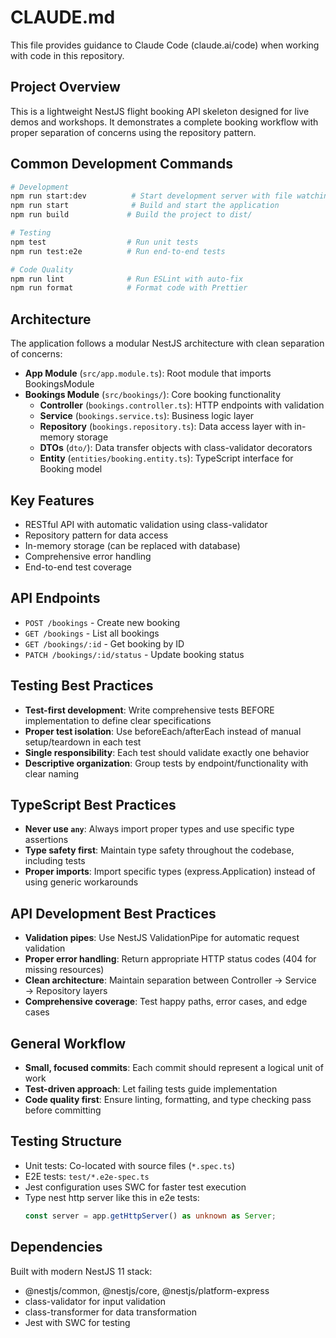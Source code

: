 # CLAUDE.md

This file provides guidance to Claude Code (claude.ai/code) when working with code in this repository.

## Project Overview

This is a lightweight NestJS flight booking API skeleton designed for live demos and workshops. It demonstrates a complete booking workflow with proper separation of concerns using the repository pattern.

## Common Development Commands

```bash
# Development
npm run start:dev          # Start development server with file watching
npm run start              # Build and start the application
npm run build             # Build the project to dist/

# Testing
npm test                  # Run unit tests
npm run test:e2e          # Run end-to-end tests

# Code Quality
npm run lint              # Run ESLint with auto-fix
npm run format            # Format code with Prettier
```

## Architecture

The application follows a modular NestJS architecture with clean separation of concerns:

- **App Module** (`src/app.module.ts`): Root module that imports BookingsModule
- **Bookings Module** (`src/bookings/`): Core booking functionality
  - **Controller** (`bookings.controller.ts`): HTTP endpoints with validation
  - **Service** (`bookings.service.ts`): Business logic layer
  - **Repository** (`bookings.repository.ts`): Data access layer with in-memory storage
  - **DTOs** (`dto/`): Data transfer objects with class-validator decorators
  - **Entity** (`entities/booking.entity.ts`): TypeScript interface for Booking model

## Key Features

- RESTful API with automatic validation using class-validator
- Repository pattern for data access
- In-memory storage (can be replaced with database)
- Comprehensive error handling
- End-to-end test coverage

## API Endpoints

- `POST /bookings` - Create new booking
- `GET /bookings` - List all bookings
- `GET /bookings/:id` - Get booking by ID
- `PATCH /bookings/:id/status` - Update booking status

## Testing Best Practices

- **Test-first development**: Write comprehensive tests BEFORE implementation to define clear specifications
- **Proper test isolation**: Use beforeEach/afterEach instead of manual setup/teardown in each test
- **Single responsibility**: Each test should validate exactly one behavior
- **Descriptive organization**: Group tests by endpoint/functionality with clear naming

## TypeScript Best Practices

- **Never use `any`**: Always import proper types and use specific type assertions
- **Type safety first**: Maintain type safety throughout the codebase, including tests
- **Proper imports**: Import specific types (express.Application) instead of using generic workarounds

## API Development Best Practices

- **Validation pipes**: Use NestJS ValidationPipe for automatic request validation
- **Proper error handling**: Return appropriate HTTP status codes (404 for missing resources)
- **Clean architecture**: Maintain separation between Controller → Service → Repository layers
- **Comprehensive coverage**: Test happy paths, error cases, and edge cases

## General Workflow

- **Small, focused commits**: Each commit should represent a logical unit of work
- **Test-driven approach**: Let failing tests guide implementation
- **Code quality first**: Ensure linting, formatting, and type checking pass before committing

## Testing Structure

- Unit tests: Co-located with source files (`*.spec.ts`)
- E2E tests: `test/*.e2e-spec.ts`
- Jest configuration uses SWC for faster test execution
- Type nest http server like this in e2e tests:
  ```ts
  const server = app.getHttpServer() as unknown as Server;
  ```

## Dependencies

Built with modern NestJS 11 stack:
- @nestjs/common, @nestjs/core, @nestjs/platform-express
- class-validator for input validation
- class-transformer for data transformation
- Jest with SWC for testing